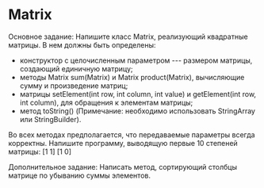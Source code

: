 # Matrix

Основное задание:
Напишите класс Matrix, реализующий квадратные матрицы. В нем должны быть определены:
- конструктор с целочисленным параметром --- размером матрицы, создающий единичную матрицу;	
- методы Matrix sum(Matrix) и Matrix product(Matrix), вычисляющие сумму и произведение матриц;
- матрицы setElement(int row, int column, int value) и getElement(int row, int column), для 	обращения к 	элементам матрицы;
- метод 	toString() (Примечание: необходимо использовать StringArray или StringBuilder).

Во всех методах предполагается, что передаваемые параметры всегда корректны.
Напишите программу, выводящую первые 10 степеней матрицы:
[1 1]
[1 0]

Дополнительное задание:
Написать метод, сортирующий столбцы матрице по убыванию суммы элементов.

